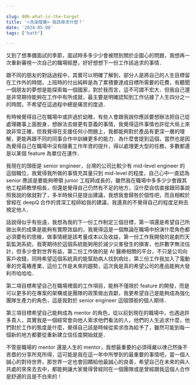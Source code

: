 ```yaml
---

slug: 006-what-is-the-target
title: '<洗澡隨筆> 我該尋求什麼？'
date: '2024-05-08'
tags: ["bath"]

---
```


又到了想準備面試的季節，面試時多多少少會被問到關於企圖心的問題，我想再一次重新審視一次自己的職場經歷，好好想想下一份工作該追求的事情．

跟不同的朋友的對話過程中，其實可以明確了解到，部分人是將自己的人生目標留在工作外的時間，上班時的付出純粹是為了累積要達成目標所需要的花費，有聽聞一個朋友的夢想是能探索每一個國家，對於我而言，這不可謂不宏大．但我自己還是非常期待能夠在工作中有所成就，最主要是明確認知到工作佔據了人生四分之一的時間，不希望在這過程中總是痛苦的度過．

有時候覺得自己在職場中或許過於幼稚，有些人會跟我說你應該要想辦法把自己從處理雜事上面脫身，想辦法去做更有意義的事情，我覺得這件事情也許從大局上來說非常正確，但我覺得在支援任何小問題上，我都能夠對於產品有更深一層的理解，更能再跟不同的同事合作中訓練更多的能力．為什麼會提到這個，當然也是因為覺得自己在職場中沒有隨著工作年資的提升，得以處理更大型的任務，多數都還是以某個 feature 為單位在運作．

我現在的頭銜是 senior engineer，台灣的公司比較少有 mid-level engineer 的這個職位，我覺得我所做的事情充其量只到 mid-level 的程度，自己心中一直認為 senior 應該是要能夠帶領 junior 工程師成長的，雖然我在職場中多多少少會跟其他工程師教學相長，但還是覺得自己仍然有不足的地方，沒什麼自信直接跟同事說照我說的做就對了，多半時候只是提出建議，我想我會歸咎於個性吧，而且相較於曾經在 deepQ 合作的資深工程師給我的建議，我還真的不覺得自己的程度足夠去規定他人．

話說得似乎有些遠，我想為我的下一份工作制定三個目標，第一項還是希望自己所做出來的成果是能夠有實際效益的，我覺得這是一個無論在職場中扮演什麼角色都必須要有的思維，做事情總是該考量成本以及收益，第一份工作我開發的是劇烈天氣監測系統，我寄期待於這個系統能夠用於減少災害發生的損害，也許數字無法估計，但多少會對世界有益，第二份工作做的是 AI 醫療相關的平台，不只是公司向客戶收錢，同時希望這個系統真的能幫助病人找到病灶，第三份工作我加入了電動車的充電樁產業，這份工作是未來的趨勢，這次我是真的希望公司的產品能夠大發利市哈哈哈．

第二項目標希望自己在職場裡面的工作項目，能夠不僅限於 feature 的開發，而是可以更多的在專案的架構或是團隊的政策做出貢獻，我更希望自己是能夠成為強化團隊生產力的角色，這是我對於 senior engineer 這個頭銜的個人期待．

第三項目標希望自己能夠成為 mentor 的角色，從以前到現在的職場中，也遇過許多貴人，其實我是一個經常會向他人索求他們看法的人，他們的人生追求什麼，他們對於工作的態度是什麼，覺得自己該是時候從索求改為給予了，雖然可能到每一個新的地方都要從重新建立信任度開始就是．

不管是職場的 mentor 還是人生的 mentor，我想最重要的必須得嚴以律己然後不吝嗇的分享所見所得，這可能是我在這一年中所學到的最重要的事情吧，當一個人誠心的對待世界，那世界一定也會回饋給他最誠心的良善，希望自己在未來的與人共處的來來去去中，都能夠讓大家覺得曾經同在一個團隊或是曾經跟我這個人合作是舒適的且是不白來的！
